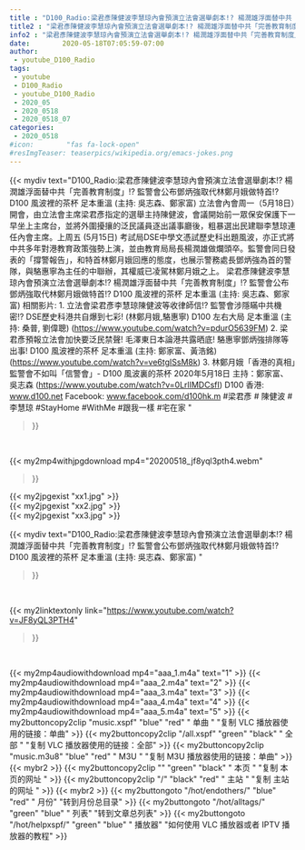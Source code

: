 ```yaml
---
title : "D100_Radio:梁君彥陳健波李慧琼內會預演立法會選舉劇本!? 楊潤雄浮面替中共「完善教育制度」!? 監警會公布鄧炳強取代林鄭月娥做特首!? D100 風波裡的茶杯 足本重溫 (主持: 吳志森、鄭家富) "
title2 : "梁君彥陳健波李慧琼內會預演立法會選舉劇本!? 楊潤雄浮面替中共「完善教育制度」!? 監警會公布鄧炳強取代林鄭月娥做特首!? D100 風波裡的茶杯 足本重溫 (主持: 吳志森、鄭家富) "
info2 : "梁君彥陳健波李慧琼內會預演立法會選舉劇本!? 楊潤雄浮面替中共「完善教育制度」!? 監警會公布鄧炳強取代林鄭月娥做特首!? D100 風波裡的茶杯 足本重溫 (主持: 吳志森、鄭家富)  立法會內會周一（5月18日）開會，由立法會主席梁君彥指定的選舉主持陳健波，會議開始前一眾保安保護下一早坐上主席台，並將外圍擾攘的泛民議員逐出議事廳後，粗暴選出民建聯李慧琼連任內會主席。上周五 (5月15日) 考試局DSE中學文憑試歷史科出題風波，亦正式將中共多年對港教育政策強勢上演，並由教育局局長楊潤雄做爛頭卒。監警會同日發表的「撐警報告」，和特首林鄭月娥回應的態度，也展示警務處長鄧炳強為首的警隊，與駱惠寧為主任的中聯辦，其權威已凌駕林鄭月娥之上。  梁君彥陳健波李慧琼內會預演立法會選舉劇本!? 楊潤雄浮面替中共「完善教育制度」!? 監警會公布鄧炳強取代林鄭月娥做特首!? D100 風波裡的茶杯 足本重溫 (主持: 吳志森、鄭家富)  相關影片: 1. 立法會梁君彥李慧琼陳健波等收律師信!? 監警會涉隱瞞中共機密!? DSE歷史科港共自爆到七彩! (林鄭月娥,駱惠寧) D100 左右大局 足本重溫 (主持: 桑普, 劉偉聰) (https://www.youtube.com/watch?v=pdurO5639FM) 2. 梁君彥預報立法會加快要泛民禁聲! 毛澤東日本論港共露晒底! 駱惠寧鄧炳強排隊等出事!  D100 風波裡的茶杯 足本重溫 (主持: 鄭家富、黃浩銘) (https://www.youtube.com/watch?v=ve6tgISsM8k) 3. 林鄭月娥「香港的真相」監警會不如叫「信警會」- D100 風波裏的茶杯 2020年5月18日 主持：鄭家富、吳志森 (https://www.youtube.com/watch?v=0LrlIMDCsfI)  D100 香港: www.d100.net Facebook: www.facebook.com/d100hk.m  #梁君彥 # 陳健波 # 李慧琼 #StayHome #WithMe #跟我一樣 #宅在家 "
date:        2020-05-18T07:05:59-07:00
author:
 - youtube_D100_Radio
tags:
 - youtube
 - D100_Radio
 - youtube_D100_Radio
 - 2020_05
 - 2020_0518
 - 2020_0518_07
categories:
 - 2020_0518
#icon:        "fas fa-lock-open"
#resImgTeaser: teaserpics/wikipedia.org/emacs-jokes.png
---
```


{{< mydiv text="D100_Radio:梁君彥陳健波李慧琼內會預演立法會選舉劇本!? 楊潤雄浮面替中共「完善教育制度」!? 監警會公布鄧炳強取代林鄭月娥做特首!? D100 風波裡的茶杯 足本重溫 (主持: 吳志森、鄭家富)  立法會內會周一（5月18日）開會，由立法會主席梁君彥指定的選舉主持陳健波，會議開始前一眾保安保護下一早坐上主席台，並將外圍擾攘的泛民議員逐出議事廳後，粗暴選出民建聯李慧琼連任內會主席。上周五 (5月15日) 考試局DSE中學文憑試歷史科出題風波，亦正式將中共多年對港教育政策強勢上演，並由教育局局長楊潤雄做爛頭卒。監警會同日發表的「撐警報告」，和特首林鄭月娥回應的態度，也展示警務處長鄧炳強為首的警隊，與駱惠寧為主任的中聯辦，其權威已凌駕林鄭月娥之上。  梁君彥陳健波李慧琼內會預演立法會選舉劇本!? 楊潤雄浮面替中共「完善教育制度」!? 監警會公布鄧炳強取代林鄭月娥做特首!? D100 風波裡的茶杯 足本重溫 (主持: 吳志森、鄭家富)  相關影片: 1. 立法會梁君彥李慧琼陳健波等收律師信!? 監警會涉隱瞞中共機密!? DSE歷史科港共自爆到七彩! (林鄭月娥,駱惠寧) D100 左右大局 足本重溫 (主持: 桑普, 劉偉聰) (https://www.youtube.com/watch?v=pdurO5639FM) 2. 梁君彥預報立法會加快要泛民禁聲! 毛澤東日本論港共露晒底! 駱惠寧鄧炳強排隊等出事!  D100 風波裡的茶杯 足本重溫 (主持: 鄭家富、黃浩銘) (https://www.youtube.com/watch?v=ve6tgISsM8k) 3. 林鄭月娥「香港的真相」監警會不如叫「信警會」- D100 風波裏的茶杯 2020年5月18日 主持：鄭家富、吳志森 (https://www.youtube.com/watch?v=0LrlIMDCsfI)  D100 香港: www.d100.net Facebook: www.facebook.com/d100hk.m  #梁君彥 # 陳健波 # 李慧琼 #StayHome #WithMe #跟我一樣 #宅在家 "
>}}
<br>


{{< my2mp4withjpgdownload mp4="20200518_jf8yql3pth4.webm"
>}}

{{< my2jpgexist "xx1.jpg" >}}<br>
{{< my2jpgexist "xx2.jpg" >}}<br>
{{< my2jpgexist "xx3.jpg" >}}<br>



{{< mydiv text="D100_Radio:梁君彥陳健波李慧琼內會預演立法會選舉劇本!? 楊潤雄浮面替中共「完善教育制度」!? 監警會公布鄧炳強取代林鄭月娥做特首!? D100 風波裡的茶杯 足本重溫 (主持: 吳志森、鄭家富) "
>}}
<br>

{{< my2linktextonly link="https://www.youtube.com/watch?v=JF8yQL3PTH4"
>}}


<br>

{{< my2mp4audiowithdownload mp4="aaa_1.m4a"    text="1" >}}
{{< my2mp4audiowithdownload mp4="aaa_2.m4a"    text="2" >}}
{{< my2mp4audiowithdownload mp4="aaa_3.m4a"    text="3" >}}
{{< my2mp4audiowithdownload mp4="aaa_4.m4a"    text="4" >}}
{{< my2mp4audiowithdownload mp4="aaa_5.m4a"    text="5" >}}
{{< my2buttoncopy2clip "music.xspf"        "blue"   "red"    " 单曲 "  "复制 VLC 播放器使用的链接：单曲" >}} {{< my2buttoncopy2clip "/all.xspf"         "green"  "black"  " 全部 "  "复制 VLC 播放器使用的链接：全部" >}} {{< my2buttoncopy2clip "music.m3u8"        "blue"   "red"    " M3U  "    "复制 M3U 播放器使用的链接：单曲" >}} {{< mybr2 >}} {{< my2buttoncopy2clip ""                  "green"  "black"  " 本页 "    "复制 本页的网址 " >}} {{< my2buttoncopy2clip "/"                 "black"  "red"    " 主站 "    "复制 主站的网址 " >}} {{< mybr2 >}} {{< my2buttongoto      "/hot/endothers/"   "blue"   "red"    " 月份"   "转到月份总目录" >}} {{< my2buttongoto      "/hot/alltags/"     "green"  "blue"   " 列表"   "转到文章总列表" >}} {{< my2buttongoto      "/hot/helpxspf/"    "green"  "blue"   " 播放器" "如何使用 VLC 播放器或者 IPTV 播放器的教程" >}} 
